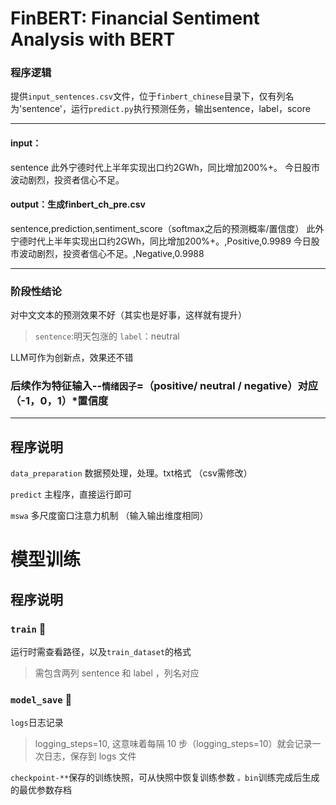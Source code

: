 # FinBERT: Financial Sentiment Analysis with BERT

### 程序逻辑
提供`input_sentences.csv`文件，位于`finbert_chinese`目录下，仅有列名为'sentence'，运行`predict.py`执行预测任务，输出sentence，label，score

---

#### input：

sentence
此外宁德时代上半年实现出口约2GWh，同比增加200%+。
今日股市波动剧烈，投资者信心不足。
#### output：生成finbert_ch_pre.csv
sentence,prediction,sentiment_score（softmax之后的预测概率/置信度）
此外宁德时代上半年实现出口约2GWh，同比增加200%+。,Positive,0.9989
今日股市波动剧烈，投资者信心不足。,Negative,0.9988

---

### 阶段性结论
对中文文本的预测效果不好（其实也是好事，这样就有提升）
> `sentence`:明天包涨的
> `label`：neutral

LLM可作为创新点，效果还不错



### 后续作为特征输入--`情绪因子`=（positive/ neutral / negative）对应（-1，0，1）*置信度


---

## 程序说明
`data_preparation` 数据预处理，处理。txt格式 （csv需修改）

`predict` 主程序，直接运行即可

`mswa` 多尺度窗口注意力机制 （输入输出维度相同）

# 模型训练
## 程序说明
### `train` 📃
运行时需查看路径，以及`train_dataset`的格式
>需包含两列 sentence 和 label  ，列名对应

### `model_save` 📁
`logs`日志记录
>logging_steps=10,
这意味着每隔 10 步（logging_steps=10）就会记录一次日志，保存到 logs 文件

`checkpoint-**`保存的训练快照，可从快照中恢复训练参数
`。bin`训练完成后生成的最优参数存档